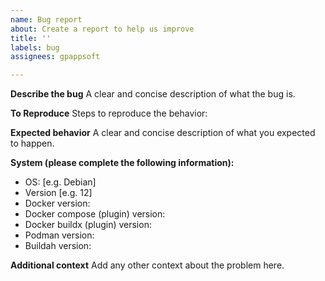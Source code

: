 ```yaml
---
name: Bug report
about: Create a report to help us improve
title: ''
labels: bug
assignees: gpappsoft

---
```


**Describe the bug**
A clear and concise description of what the bug is.

**To Reproduce**
Steps to reproduce the behavior:

**Expected behavior**
A clear and concise description of what you expected to happen.

**System (please complete the following information):**
 - OS: [e.g. Debian]
 - Version [e.g. 12]
 - Docker version:
 - Docker compose (plugin) version:
 - Docker buildx (plugin) version:
 - Podman version:
 - Buildah version:

**Additional context**
Add any other context about the problem here.
